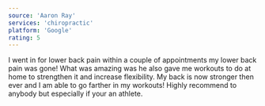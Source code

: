 ```yaml
---
source: 'Aaron Ray'
services: 'chiropractic'
platform: 'Google'
rating: 5
---
```


I went in for lower back pain within a couple of appointments my lower back pain was gone! What was amazing was he also gave me workouts to do at home to strengthen it and increase flexibility. My back is now stronger then ever and I am able to go farther in my workouts! Highly recommend to anybody but especially if your an athlete.


